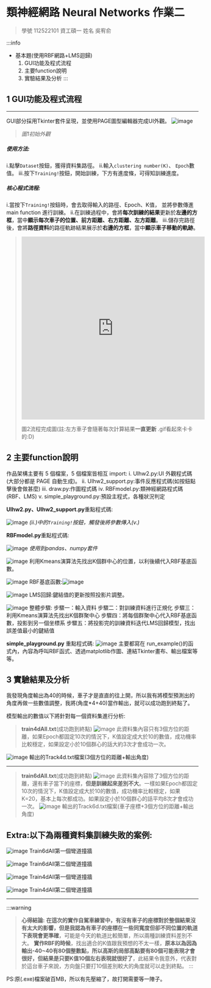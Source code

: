 # 類神經網路 Neural Networks 作業二


> 學號 112522101 資工碩一
> 姓名 吳宥俞


:::info
* 基本題(使用RBF網路+LMS迴歸)
    1. GUI功能及程式流程
    2. 主要function說明
    3. 實驗結果及分析
:::



## 1 GUI功能及程式流程

---

GUI部分採用Tkinter套件呈現，並使用PAGE圖型編輯器完成UI外觀。
![image](https://hackmd.io/_uploads/HJfOPanXT.png)
> *圖1初始外觀*

##### 使用方法:
i.點擊`Dataset`按鈕，獲得資料集路徑。
ii.輸入`clustering number(K)`、 `Epoch`數值。
iii.按下`Training!`按鈕，開始訓練，下方有進度條，可得知訓練進度。
##### 核心程式流程:
i.當按下`Training!`按鈕時，會去取得輸入的路徑、Epoch、K值， 並將參數傳進 main function 進行訓練。
ii.在訓練過程中，會將**每次訓練的結果**更新於**左邊的方框**，當中**顯示每次車子的位置、前方距離、右方距離、左方距離**。
iii.儲存完路徑後，會將**路徑資料**的路徑軌跡結果展示於**右邊的方框**，當中**顯示車子移動的軌跡**。

> <iframe src="https://giphy.com/embed/MQZZPzEpEs04dYw7Sh" width="480" height="480"  frameBorder="0" class="giphy-embed" allowFullScreen></iframe>
> 
> 圖2流程完成圖(註:左方車子會隨著每次計算結果**一直更新** .gif看起來卡卡的:D)


## 2 主要function說明
作品架構主要有 5 個檔案，5 個檔案皆相互 import:
i.	UIhw2.py:UI 外觀程式碼(大部分都是 PAGE 自動生成)。
ii.	UIhw2_support.py:事件反應程式碼(如按鈕點擊後會做甚麼)
iii.	draw.py:作圖程式碼
iv.	RBFmodel.py:類神經網路程式碼(RBF、LMS)
v.	simple_playground.py:預設主程式，各種狀況判定

    
    
**UIhw2.py、UIhw2_support.py**重點程式碼:


![image](https://hackmd.io/_uploads/Hkr4_a27a.png)
*(ii.)中的`Training!`按鈕，觸發後將參數傳入(v.)*

**RBFmodel.py**重點程式碼:

![image](https://hackmd.io/_uploads/SJJUup3QT.png)
*使用到pandas、numpy套件*

![image](https://hackmd.io/_uploads/HJaIOa3mT.png)
利用Kmeans演算法先找出K個群中心的位置，以利後續代入RBF基底函數。
 
![image](https://hackmd.io/_uploads/HJ3vdanXa.png)
RBF基底函數:![image](https://hackmd.io/_uploads/r14u_p3QT.png)


![image](https://hackmd.io/_uploads/r1cudp37a.png)
LMS回歸:鍵結值的更新按照投影片調整。

![image](https://hackmd.io/_uploads/HJFtupn7a.png)
整體步驟:
步驟一：輸入資料
步驟二：對訓練資料進行正規化
步驟三：利用Kmeans演算法先找出K個群聚中心
步驟四：將每個群聚中心代入RBF基底函數，投影到另一個坐標系
步驟五：將投影完的訓練資料迭代LMS回歸模型，找出誤差值最小的鍵結值


**simple_playground.py** 重點程式碼:
![image](https://hackmd.io/_uploads/SkHsu62X6.png)
主要都寫在 run_example()的函式內，內容為呼叫RBF函式、透過matplotlib作圖、連結Tkinter畫布、輸出檔案等等。


## 3 實驗結果及分析
我發現角度輸出為40的時候，車子才是直直的往上開，所以我有將模型預測出的角度再做一些數值調整，我將(角度*4+40)當作輸出，就可以成功跑到終點了。

模型輸出的數值以下將針對每一個資料集進行分析:

> **train4dAll.txt**(成功跑到終點)
![image](https://hackmd.io/_uploads/HkH0_627p.png)
此資料集內容只有3個方位的距離，如果Epoch都固定10次的情況下，K值設定成大於10的數值，成功機率比較穩定，如果設定小於10個群心的話大約3次才會成功一次。

![image](https://hackmd.io/_uploads/BJzyKahQT.png)
輸出的Track4d.txt檔案(3個方位的距離+輸出角度)

---

> **train6dAll.txt**(成功跑到終點)
![image](https://hackmd.io/_uploads/BJweK637a.png)
此資料集內容除了3個方位的距離，還有車子當下的座標，**但是訓練起來差別不大**。一樣如果Epoch都固定10次的情況下，K值設定成大於10的數值，成功機率比較穩定，如果K=20，基本上每次都成功。如果設定小於10個群心的話平均8次才會成功一次。
![image](https://hackmd.io/_uploads/rkn-Ka37a.png)
輸出的Track6d.txt檔案(車子座標+3個方位的距離+輸出角度)

Extra:以下為兩種資料集訓練失敗的案例:
---
![image](https://hackmd.io/_uploads/B1HQYTh7a.png)
Train6dAll第一個彎道撞牆

![image](https://hackmd.io/_uploads/Skz4F6hXa.png)
Train6dAll第二個彎道撞牆

![image](https://hackmd.io/_uploads/Sk34Ypn7a.png)
Train4dAll第一個彎道撞牆

![image](https://hackmd.io/_uploads/B14L9ThQ6.png)
Train4dAll第二個彎道撞牆

---

:::warning
> **心得結論:**
**在這次的實作自駕車練習中，有沒有車子的座標對於整個結果沒有太大的影響，但是我認為有車子的座標在一些同寬度但卻不同位置的軌道下表現會更準確**，可能是今天的軌道比較簡單，所以兩種訓練資料差別不大。
**實作RBF的時候**，找出適合的K值跟我預想的不太一樣，**原本以為因為輸出-40~40有80個整數點，所以高斯的局部高點要有80個可能表現才會很好，但結果是只要K值10個左右表現就很好了**，此結果令我意外，代表對於這台車子來說，方向盤只要打10個差別較大的角度就可以走到終點。
:::


PS:原(.exe)檔案破百MB，所以有先壓縮了，故打開需要等一陣子。
